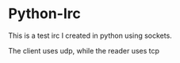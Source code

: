 # Python-Irc
This is a test irc I created in python using sockets.

The client uses udp, while the reader uses tcp
